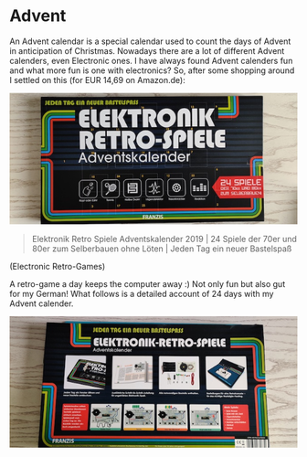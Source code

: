 # Advent

An Advent calendar is a special calendar used to count the days of Advent in anticipation of Christmas. Nowadays there are a lot of different Advent calenders, even Electronic ones. I have always found Advent calenders fun and what more fun is one with electronics? So, after some shopping around I settled on this (for EUR 14,69 on Amazon.de):

![front](front.jpg)

> Elektronik Retro Spiele Adventskalender 2019 | 24 Spiele der 70er und 80er zum Selberbauen ohne Löten | Jeden Tag ein neuer Bastelspaß

(Electronic Retro-Games)

A retro-game a day keeps the computer away :) Not only fun but also gut for my German! What follows is a detailed account of 24 days with my Advent calender.

![back](back.jpg)
